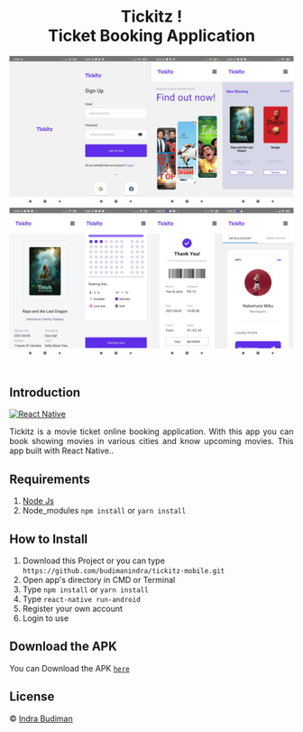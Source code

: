 <h1 align='center'>Tickitz !<br>Ticket Booking Application</h1>

![alt text](https://github.com/budimanindra/tickitz-mobile/blob/main/sstickitz1.PNG?raw=true)
![alt text](https://github.com/budimanindra/tickitz-mobile/blob/main/sstickitz2.PNG?raw=true)
<br>
<br>

## Introduction

[![React Native](https://img.shields.io/badge/react%20native-v0.64.0-blue)](https://facebook.github.io/react-native/)

<p align='justify'>Tickitz is a movie ticket online booking application. With this app you can book showing movies in various cities and know upcoming movies. This app built with React Native..</p>

## Requirements

1. <a href="https://nodejs.org/en/download/">Node Js</a>
2. Node_modules `npm install` or `yarn install`

## How to Install

1. Download this Project or you can type `https://github.com/budimanindra/tickitz-mobile.git`
2. Open app's directory in CMD or Terminal
3. Type `npm install` or `yarn install`
4. Type `react-native run-android`
5. Register your own account
6. Login to use

## Download the APK

You can Download the APK [`here`](http://bit.ly/tickitz)

## License

© [Indra Budiman](https://github.com/budimanindra/ ' Indra Budiman')